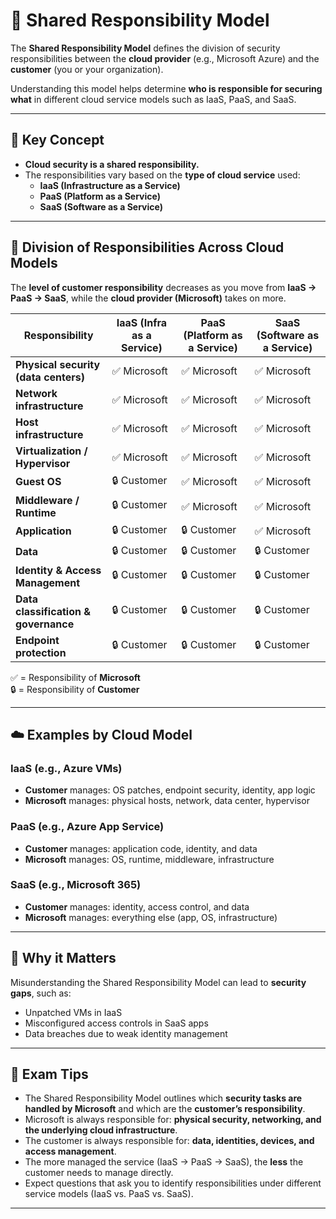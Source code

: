 # 🤝 Shared Responsibility Model

The **Shared Responsibility Model** defines the division of security responsibilities between the **cloud provider** (e.g., Microsoft Azure) and the **customer** (you or your organization).

Understanding this model helps determine **who is responsible for securing what** in different cloud service models such as IaaS, PaaS, and SaaS.

---

## 🧠 Key Concept

- **Cloud security is a shared responsibility.**
- The responsibilities vary based on the **type of cloud service** used:
  - **IaaS (Infrastructure as a Service)**
  - **PaaS (Platform as a Service)**
  - **SaaS (Software as a Service)**

---

## 🔄 Division of Responsibilities Across Cloud Models

The **level of customer responsibility** decreases as you move from **IaaS → PaaS → SaaS**, while the **cloud provider (Microsoft)** takes on more.

| Responsibility                  | IaaS (Infra as a Service) | PaaS (Platform as a Service) | SaaS (Software as a Service) |
|----------------------------------|----------------------------|-------------------------------|-------------------------------|
| **Physical security (data centers)** | ✅ Microsoft                  | ✅ Microsoft                   | ✅ Microsoft                   |
| **Network infrastructure**           | ✅ Microsoft                  | ✅ Microsoft                   | ✅ Microsoft                   |
| **Host infrastructure**              | ✅ Microsoft                  | ✅ Microsoft                   | ✅ Microsoft                   |
| **Virtualization / Hypervisor**      | ✅ Microsoft                  | ✅ Microsoft                   | ✅ Microsoft                   |
| **Guest OS**                         | 🔒 Customer                   | ✅ Microsoft                   | ✅ Microsoft                   |
| **Middleware / Runtime**            | 🔒 Customer                   | ✅ Microsoft                   | ✅ Microsoft                   |
| **Application**                     | 🔒 Customer                   | 🔒 Customer                    | ✅ Microsoft                   |
| **Data**                             | 🔒 Customer                   | 🔒 Customer                    | 🔒 Customer                    |
| **Identity & Access Management**     | 🔒 Customer                   | 🔒 Customer                    | 🔒 Customer                    |
| **Data classification & governance** | 🔒 Customer                   | 🔒 Customer                    | 🔒 Customer                    |
| **Endpoint protection**              | 🔒 Customer                   | 🔒 Customer                    | 🔒 Customer                    |

✅ = Responsibility of **Microsoft**  
🔒 = Responsibility of **Customer**

---

## ☁️ Examples by Cloud Model

### IaaS (e.g., Azure VMs)
- **Customer** manages: OS patches, endpoint security, identity, app logic
- **Microsoft** manages: physical hosts, network, data center, hypervisor

### PaaS (e.g., Azure App Service)
- **Customer** manages: application code, identity, and data
- **Microsoft** manages: OS, runtime, middleware, infrastructure

### SaaS (e.g., Microsoft 365)
- **Customer** manages: identity, access control, and data
- **Microsoft** manages: everything else (app, OS, infrastructure)

---

## 🎯 Why it Matters

Misunderstanding the Shared Responsibility Model can lead to **security gaps**, such as:
- Unpatched VMs in IaaS
- Misconfigured access controls in SaaS apps
- Data breaches due to weak identity management

---

## 📝 Exam Tips

- The Shared Responsibility Model outlines which **security tasks are handled by Microsoft** and which are the **customer’s responsibility**.
- Microsoft is always responsible for: **physical security, networking, and the underlying cloud infrastructure**.
- The customer is always responsible for: **data, identities, devices, and access management**.
- The more managed the service (IaaS → PaaS → SaaS), the **less** the customer needs to manage directly.
- Expect questions that ask you to identify responsibilities under different service models (IaaS vs. PaaS vs. SaaS).

---